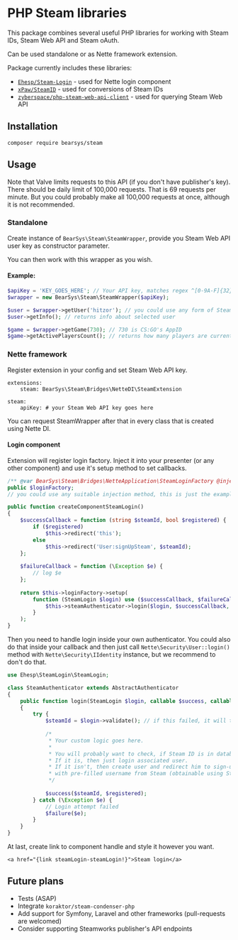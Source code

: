 # PHP Steam libraries

This package combines several useful PHP libraries for working with Steam IDs, Steam Web API and Steam oAuth.

Can be used standalone or as Nette framework extension.

Package currently includes these libraries:
- [`Ehesp/Steam-Login`](https://github.com/Ehesp/Steam-Login) - used for Nette login component
- [`xPaw/SteamID`](https://github.com/xPaw/SteamID.php) - used for conversions of Steam IDs
- [`zyberspace/php-steam-web-api-client`](https://github.com/zyberspace/php-steam-web-api-client) - used for querying Steam Web API

## Installation

```
composer require bearsys/steam
```

## Usage

Note that Valve limits requests to this API (if you don't have publisher's key). There should be daily limit of 100,000 requests. That is 69 requests per minute. But you could probably make all 100,000 requests at once, although it is not recommended.

### Standalone

Create instance of `BearSys\Steam\SteamWrapper`, provide you Steam Web API user key as constructor parameter.

You can then work with this wrapper as you wish.

#### Example:
```php
$apiKey = 'KEY_GOES_HERE'; // Your API key, matches regex ^[0-9A-F]{32}$
$wrapper = new BearSys\Steam\SteamWrapper($apiKey);

$user = $wrapper->getUser('hitzor'); // you could use any form of Steam ID or vanity URL
$user->getInfo(); // returns info about selected user

$game = $wrapper->getGame(730); // 730 is CS:GO's AppID
$game->getActivePlayersCount(); // returns how many players are currently playing
```

### Nette framework

Register extension in your config and set Steam Web API key.
```neon
extensions:
    steam: BearSys\Steam\Bridges\NetteDI\SteamExtension

steam:
    apiKey: # your Steam Web API key goes here
```
You can request SteamWrapper after that in every class that is created using Nette DI.

#### Login component
Extension will register login factory. Inject it into your presenter (or any other component) and use it's setup method to set callbacks.
```php
/** @var BearSys\Steam\Bridges\NetteApplication\SteamLoginFactory @inject */
public $loginFactory;
// you could use any suitable injection method, this is just the example

public function createComponentSteamLogin()
{
	$successCallback = function (string $steamId, bool $registered) {
		if ($registered)
			$this->redirect('this');
		else
			$this->redirect('User:signUpSteam', $steamId);
	};
	
	$failureCallback = function (\Exception $e) {
		// log $e
	};
	
	return $this->loginFactory->setup(
		function (SteamLogin $login) use ($successCallback, $failureCallback) {
			$this->steamAuthenticator->login($login, $successCallback, $failureCallback);
		}
	);
}
```

Then you need to handle login inside your own authenticator. You could also do that inside your callback and then just call `Nette\Security\User::login()` method with `Nette\Security\IIdentity` instance, but we recommend to don't do that.
```php
use Ehesp\SteamLogin\SteamLogin;

class SteamAuthenticator extends AbstractAuthenticator
{
	public function login(SteamLogin $login, callable $success, callable $failure)
	{
		try {
			$steamId = $login->validate(); // if this failed, it will throw an exception
			
			/*
			 * Your custom logic goes here.
			 * 
			 * You will probably want to check, if Steam ID is in database.
			 * If it is, then just login associated user.
			 * If it isn't, then create user and redirect him to sign-up page
			 * with pre-filled username from Steam (obtainable using SteamWrapper).
			 */
			 
			$success($steamId, $registered);
		} catch (\Exception $e) {
			// Login attempt failed
			$failure($e);
		}
	}
}
```
At last, create link to component handle and style it however you want.
```latte
<a href="{link steamLogin-steamLogin!}">Steam login</a>
```

## Future plans

- Tests (ASAP)
- Integrate `koraktor/steam-condenser-php`
- Add support for Symfony, Laravel and other frameworks (pull-requests are welcomed)
- Consider supporting Steamworks publisher's API endpoints